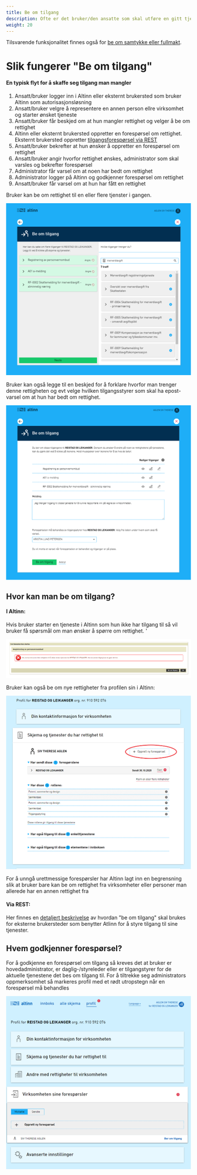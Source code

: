 ```yaml
---
title: Be om tilgang
description: Ofte er det bruker/den ansatte som skal utføre en gitt tjeneste som selv oppdager at vedkommende mangler tilstrekkelig rettigheter til å gjøre dette. For å forenkle prosessen med å skaffe seg nødvendige rettigheter har vi utviklet funksjonaliteten "Be om tilgang".
weight: 20
---
```


Tilsvarende funksjonalitet finnes også for [be om samtykke eller fullmakt](/docs/utviklingsguider/samtykke/datakonsument/be-om-samtykke/). 

# Slik fungerer "Be om tilgang"

#### En typisk flyt for å skaffe seg tilgang man mangler

1) Ansatt/bruker logger inn i Altinn eller eksternt brukersted som bruker Altinn som autorisasjonsløsning
2) Ansatt/bruker velgre å representere en annen person ellre virksomhet og starter ønsket tjeneste
3) Ansatt/bruker får beskjed om at hun mangler rettighet og velger å be om rettighet
4) Altinn eller eksternt brukersted oppretter en forespørsel om rettighet. Eksternt brukersted oppretter [tilgangsforespørsel via REST ](/docs/api/tjenesteeiere/rest/autorisasjon/tilgangsforesporsler/)
5) Ansatt/bruker bekrefter at hun ønsker å oppretter en forespørsel om rettighet
6) Ansatt/bruker angir hvorfor rettighet ønskes, administrator som skal varsles og bekrefter forespørsel 
7) Administrator får varsel om at noen har bedt om rettighet
8) Administrator logger på Altinn og godkjenner forespørsel om rettighet
9) Ansatt/bruker får varsel om at hun har fått en rettighet

Bruker kan be om rettighet til en eller flere tjenster i gangen. 

![velg tjeneste](velg-tjeneste.PNG "Velg tjeneste som du ønsker tilgang til")

Bruker kan også legge til en beskjed for å forklare hvorfor man trenger denne rettigheten og evt velge hvilken tilgangsstyrer som skal ha epost-varsel om at hun har bedt om rettighet.

![be om rettighet](be-om-rettighet.PNG "Be om rettighet tjenester du trenger tilgang til.")

## Hvor kan man be om tilgang? 
#### I Altinn: 
Hvis bruker starter en tjeneste i Altinn som hun ikke har tilgang til så vil bruker få spørsmål om man ønsker å spørre om rettighet. '

![mangler tilgang](mangler-tilgang.PNG "Bruker mangler tilgang og kan be om å få det")

Bruker kan også be om nye rettigheter fra profilen sin i Altinn: 

![opprett forespørsel](opprett-foresporsel-fra-profil.png "Bruker kan be om tilgang fra profilen i Altinn")

For å unngå urettmessige forespørsler har Altinn lagt inn en begrensning slik at bruker bare kan be om rettighet fra virksomheter eller personer man allerede har en annen rettighet fra

#### Via REST: 

Her finnes en [detaljert beskrivelse](/docs/api/tjenesteeiere/rest/autorisasjon/tilgangsforesporsler/) av hvordan "be om tilgang" skal brukes for eksterne brukersteder som benytter
Atlinn for å styre tilgang til sine tjenester. 

## Hvem godkjenner forespørsel? 
For å godkjenne en forespørsel om tilgang så kreves det at bruker er hovedadministrator, er daglig-/styreleder eller er tilgangstyrer for de aktuelle tjenestene det bes om tilgang til. 
For å tiltrekke seg administrators oppmerksomhet så markeres profil med et rødt utropstegn når en forespørsel må behandles

![behandle forespørsel](behandle-foresporsel.PNG "Markør viser at forespørsler venter på behandling")


